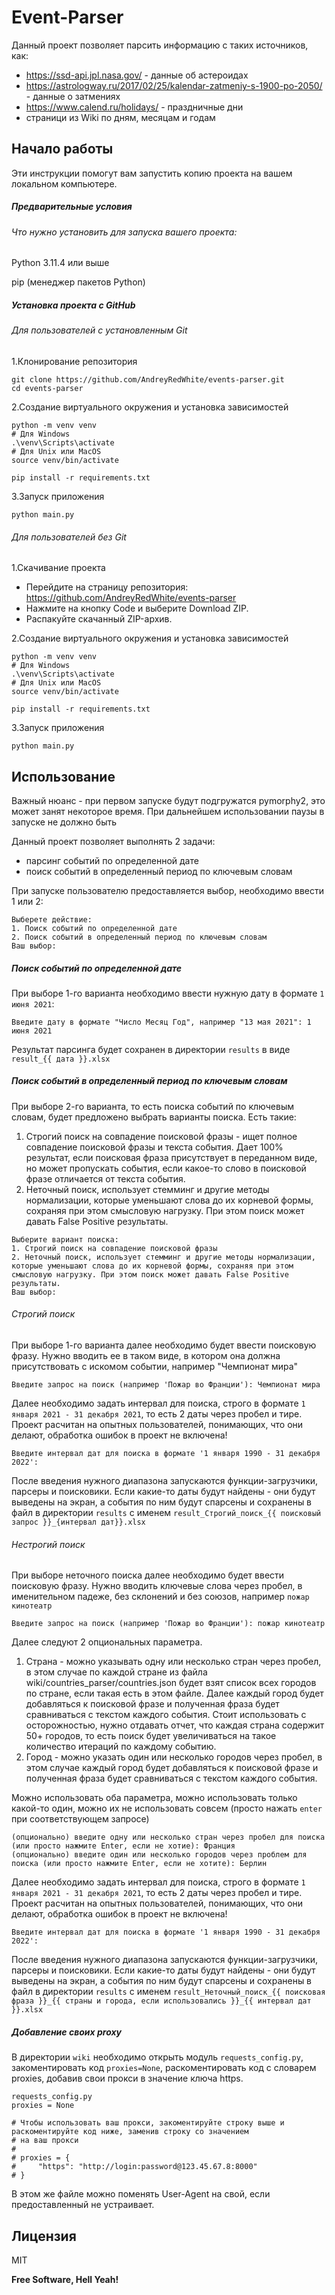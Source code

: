 # Event-Parser

Данный проект позволяет парсить информацию с таких источников, как:

- https://ssd-api.jpl.nasa.gov/ - данные об астероидах
- https://astrologway.ru/2017/02/25/kalendar-zatmeniy-s-1900-po-2050/ - данные о затмениях
- https://www.calend.ru/holidays/ - праздничные дни
- страници из Wiki по дням, месяцам и годам


## Начало работы
Эти инструкции помогут вам запустить копию проекта на вашем локальном компьютере.

##### Предварительные условия
###### Что нужно установить для запуска вашего проекта:

Python 3.11.4 или выше

pip (менеджер пакетов Python)

##### Установка проекта с GitHub
###### Для пользователей с установленным Git

1.Клонирование репозитория
```
git clone https://github.com/AndreyRedWhite/events-parser.git
cd events-parser
```
2.Создание виртуального окружения и установка зависимостей
```
python -m venv venv
# Для Windows
.\venv\Scripts\activate
# Для Unix или MacOS
source venv/bin/activate

pip install -r requirements.txt
```
3.Запуск приложения
```
python main.py
```
###### Для пользователей без Git
1.Скачивание проекта

 - Перейдите на страницу репозитория: https://github.com/AndreyRedWhite/events-parser
 - Нажмите на кнопку Code и выберите Download ZIP.
 - Распакуйте скачанный ZIP-архив.
 
2.Создание виртуального окружения и установка зависимостей
```
python -m venv venv
# Для Windows
.\venv\Scripts\activate
# Для Unix или MacOS
source venv/bin/activate

pip install -r requirements.txt
```

3.Запуск приложения
```
python main.py
```

## Использование
Важный нюанс - при первом запуске будут подгружатся pymorphy2, это может занят некоторое время. При дальнейшем использовании паузы в запуске не должно быть

Данный проект позволяет выполнять 2 задачи:
- парсинг событий по определенной дате
- поиск событий в определенный период по ключевым словам

При запуске пользователю предоставляется выбор, необходимо ввести 1 или 2:
```
Выберете действие:
1. Поиск событий по определенной дате
2. Поиск событий в определенный период по ключевым словам
Ваш выбор: 
```
##### Поиск событий по определенной дате
При выборе 1-го варианта необходимо ввести нужную дату в формате `1 июня 2021`:
```
Введите дату в формате "Число Месяц Год", например "13 мая 2021": 1 июня 2021
```
Результат парсинга будет сохранен в директории `results` в виде `result_{{ дата }}.xlsx`

##### Поиск событий в определенный период по ключевым словам
При выборе 2-го варианта, то есть поиска событий по ключевым словам, будет предложено выбрать варианты поиска. Есть такие:
1. Строгий поиск на совпадение поисковой фразы - ищет полное совпадение поисковой фразы и текста события. Дает 100% результат, если поисковая фраза присутствует в переданном виде, но может пропускать события, если какое-то слово в поисковой фразе отличается от текста события.
2. Неточный поиск, использует стемминг и другие методы нормализации, которые уменьшают слова до их корневой формы, сохраняя при этом смысловую нагрузку. При этом поиск может давать False Positive результаты.
```
Выберите вариант поиска:
1. Строгий поиск на совпадение поисковой фразы
2. Неточный поиск, использует стемминг и другие методы нормализации, которые уменьшают слова до их корневой формы, сохраняя при этом смысловую нагрузку. При этом поиск может давать False Positive результаты.
Ваш выбор: 
```
###### Строгий поиск
При выборе 1-го варианта далее необходимо будет ввести поисковую фразу. Нужно вводить ее в таком виде, в котором она должна присутствовать с искомом событии, например "Чемпионат мира"
```
Введите запрос на поиск (например 'Пожар во Франции'): Чемпионат мира
```
Далее необходимо задать интервал для поиска, строго в формате `1 января 2021 - 31 декабря 2021`, то есть 2 даты через пробел и тире. Проект расчитан на опытных пользователей, понимающих, что они делают, обработка ошибок в проект не включена!
```
Введите интервал дат для поиска в формате '1 января 1990 - 31 декабря 2022':
```
После введения нужного диапазона запускаются функции-загрузчики, парсеры и поисковики. Если какие-то даты будут найдены - они будут выведены на экран, а события по ним будут спарсены и сохранены в файл в директории `results` с именем `result_Строгий_поиск_{{ поисковый запрос }}_{интервал дат}}.xlsx`

###### Нестрогий поиск
При выборе неточного поиска далее необходимо будет ввести поисковую фразу. Нужно вводить ключевые слова через пробел, в именительном падеже, без склонений и без союзов, например `пожар кинотеатр`
```
Введите запрос на поиск (например 'Пожар во Франции'): пожар кинотеатр
```
Далее следуют 2 опциональных параметра.
1. Страна - можно указывать одну или несколько стран через пробел, в этом случае по каждой стране из файла wiki/countries_parser/countries.json будет взят список всех городов по стране, если такая есть в этом файле. Далее каждый город будет добавляться к поисковой фразе и полученная фраза будет сравниваться с текстом каждого события. Стоит использовать с осторожностью, нужно отдавать отчет, что каждая страна содержит 50+ городов, то есть поиск будет увеличиваться на такое количество итераций по каждому событию.
2. Город - можно указать один или несколько городов через пробел, в этом случае каждый город будет добавляться к поисковой фразе и полученная фраза будет сравниваться с текстом каждого события.

Можно использовать оба параметра, можно использовать только какой-то один, можно их не использовать совсем (просто нажать `enter` при соответствующем запросе)
```
(опционально) введите одну или несколько стран через пробел для поиска (или просто нажмите Enter, если не хотие): Франция
(опционально) введите один или несколько городов через проблем для поиска (или просто нажмите Enter, если не хотите): Берлин
```

Далее необходимо задать интервал для поиска, строго в формате `1 января 2021 - 31 декабря 2021`, то есть 2 даты через пробел и тире. Проект расчитан на опытных пользователей, понимающих, что они делают, обработка ошибок в проект не включена!
```
Введите интервал дат для поиска в формате '1 января 1990 - 31 декабря 2022':
```
После введения нужного диапазона запускаются функции-загрузчики, парсеры и поисковики. Если какие-то даты будут найдены - они будут выведены на экран, а события по ним будут спарсены и сохранены в файл в директории `results` с именем `result_Неточный_поиск_{{ поисковая фраза }}_{{ страны и города, если использовались }}_{{ интервал дат }}.xlsx`

##### Добавление своих proxy
В директории `wiki` необходимо открыть модуль `requests_config.py`, закоментировать код `proxies=None`, раскоментировать код с словарем proxies, добавив свои прокси в значение ключа https.

```
requests_config.py
proxies = None

# Чтобы использовать ваш прокси, закоментируйте строку выше и раскоментируйте код ниже, заменив строку со значением
# на ваш прокси
#
# proxies = {
#     "https": "http://login:password@123.45.67.8:8000"
# }
```
В этом же файле можно поменять User-Agent на свой, если предоставленный не устраивает.


## Лицензия

MIT

**Free Software, Hell Yeah!**


